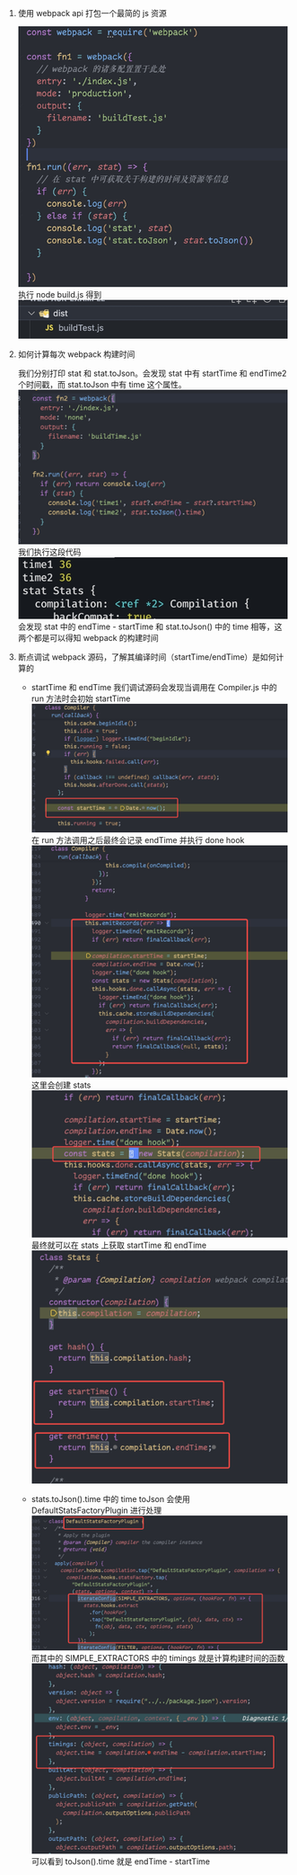 1.  使用 webpack api 打包一个最简的 js 资源

    ![1](./assets/BaseImage1.png)
    执行 node build.js 得到
    ![2](./assets/BaseImage2.png)

2.  如何计算每次 webpack 构建时间

    我们分别打印 stat 和 stat.toJson。会发现 stat 中有 startTime 和 endTime2 个时间戳，而 stat.toJson 中有 time 这个属性。
    ![3](./assets/BaseImage3.png)
    我们执行这段代码
    ![4](./assets/BaseImage4.png)
    会发现 stat 中的 endTime - startTime 和 stat.toJson() 中的 time 相等，这两个都是可以得知 webpack 的构建时间

3.  断点调试 webpack 源码，了解其编译时间（startTime/endTime）是如何计算的

    - startTime 和 endTime
      我们调试源码会发现当调用在 Compiler.js 中的 run 方法时会初始 startTime
      ![5](./assets/BaseImage5.png)
      在 run 方法调用之后最终会记录 endTime 并执行 done hook
      ![6](./assets/BaseImage6.png)
      这里会创建 stats
      ![7](./assets/BaseImage7.png)
      最终就可以在 stats 上获取 startTime 和 endTime
      ![8](./assets/BaseImage8.png)

    - stats.toJson().time 中的 time
      toJson 会使用 DefaultStatsFactoryPlugin 进行处理
      ![9](./assets/BaseImage9.png)
      而其中的 SIMPLE_EXTRACTORS 中的 timings 就是计算构建时间的函数
      ![10](./assets/BaseImage10.png)
      可以看到 toJson().time 就是 endTime - startTime
